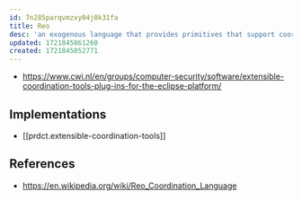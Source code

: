 ```yaml
---
id: 7n285parqvmzxy04j0k31fa
title: Reo
desc: 'an exogenous language that provides primitives that support coordination of entities from without'
updated: 1721845861260
created: 1721845052771
---
```


- https://www.cwi.nl/en/groups/computer-security/software/extensible-coordination-tools-plug-ins-for-the-eclipse-platform/

## Implementations

- [[prdct.extensible-coordination-tools]]

## References

- https://en.wikipedia.org/wiki/Reo_Coordination_Language